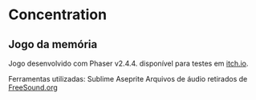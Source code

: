 # Concentration
## Jogo da memória

Jogo desenvolvido com Phaser v2.4.4. disponível para testes em [itch.io](https://mvmvasconcelos.itch.io/memoria).

Ferramentas utilizadas:
Sublime
Aseprite
Arquivos de áudio retirados de [FreeSound.org](https://freesound.org)

